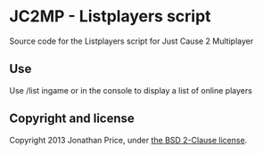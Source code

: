 JC2MP - Listplayers script
===========

Source code for the Listplayers script for Just Cause 2 Multiplayer

## Use

Use /list ingame or in the console to display a list of online players

## Copyright and license

Copyright 2013 Jonathan Price, under [the BSD 2-Clause license](LICENSE).
